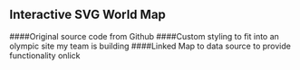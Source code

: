 ## Interactive SVG World Map
####Original source code from Github
####Custom styling to fit into an olympic site  my team is building
####Linked Map to data source to provide functionality onlick
